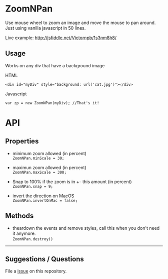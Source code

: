 # ZoomNPan
Use mouse wheel to zoom an image and move the mouse to pan around. Just using vanilla javascript in 50 lines.

Live example:
http://jsfiddle.net/Victornpb/1s3nm8h8/

Usage
----

Works on any div that have a background image

HTML
```
<div id="myDiv" style="background: url('cat.jpg')"></div>
```

Javascript
```
var zp = new ZoomNPan(myDiv); //That's it!
```
# API

## Properties

- minimum zoom allowed (in percent)  
    `ZoomNPan.minScale = 30;`
    
 - maximun zoom allowed (in percent)  
   `ZoomNPan.maxScale = 300;`
    
 - Snap to 100% if the zoom is in +- this amount (in percent)  
    `ZoomNPan.snap = 9;`
    
 - invert the direction on MacOS  
    `ZoomNPan.invertOnMac = false;`
    
    
## Methods
    
 - theardown the events and remove styles, call this when you don't need it anymore.   
    `ZoomNPan.destroy()`
    
-----

## Suggestions / Questions

File a [issue](https://github.com/victornpb/ZoomNPan/issues) on this repository.
